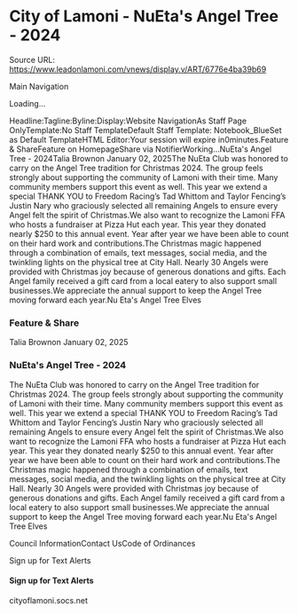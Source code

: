 # City of Lamoni - NuEta's Angel Tree - 2024

Source URL: https://www.leadonlamoni.com/vnews/display.v/ART/6776e4ba39b69

Main Navigation

Loading...

Headline:Tagline:Byline:Display:Website NavigationAs Staff Page OnlyTemplate:No Staff TemplateDefault Staff Template: Notebook_BlueSet as Default TemplateHTML Editor:Your session will expire in0minutes.Feature & ShareFeature on HomepageShare via NotifierWorking...NuEta's Angel Tree - 2024Talia Brownon January 02, 2025The NuEta Club was honored to carry on the Angel Tree tradition for Christmas 2024. The group feels strongly about supporting the community of Lamoni with their time. Many community members support this event as well. This year we extend a special THANK YOU to Freedom Racing’s Tad Whittom and Taylor Fencing’s Justin Nary who graciously selected all remaining Angels to ensure every Angel felt the spirit of Christmas.We also want to recognize the Lamoni FFA who hosts a fundraiser at Pizza Hut each year. This year they donated nearly $250 to this annual event. Year after year we have been able to count on their hard work and contributions.The Christmas magic happened through a combination of emails, text messages, social media, and the twinkling lights on the physical tree at City Hall. Nearly 30 Angels were provided with Christmas joy because of generous donations and gifts. Each Angel family received a gift card from a local eatery to also support small businesses.We appreciate the annual support to keep the Angel Tree moving forward each year.Nu Eta's Angel Tree Elves

### Feature & Share

Talia Brownon January 02, 2025

### NuEta's Angel Tree - 2024

The NuEta Club was honored to carry on the Angel Tree tradition for Christmas 2024. The group feels strongly about supporting the community of Lamoni with their time. Many community members support this event as well. This year we extend a special THANK YOU to Freedom Racing’s Tad Whittom and Taylor Fencing’s Justin Nary who graciously selected all remaining Angels to ensure every Angel felt the spirit of Christmas.We also want to recognize the Lamoni FFA who hosts a fundraiser at Pizza Hut each year. This year they donated nearly $250 to this annual event. Year after year we have been able to count on their hard work and contributions.The Christmas magic happened through a combination of emails, text messages, social media, and the twinkling lights on the physical tree at City Hall. Nearly 30 Angels were provided with Christmas joy because of generous donations and gifts. Each Angel family received a gift card from a local eatery to also support small businesses.We appreciate the annual support to keep the Angel Tree moving forward each year.Nu Eta's Angel Tree Elves

Council InformationContact UsCode of Ordinances

Sign up for Text Alerts

#### Sign up for Text Alerts

cityoflamoni.socs.net

